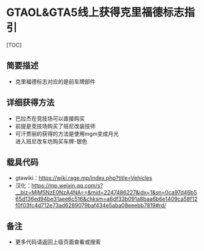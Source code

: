 



# GTAOL&GTA5线上获得克里福德标志指引


[TOC]


##  简要描述

- 克里福德标志对应的是前车牌部件


## 详细获得方法
- 巴拉杰在竞技场可以直接购买
- 前提是竞技场购买了班尼改装技师
- 可汗贾丽的获得的方法是使用mgm变成月光<BR>
进入班尼改车坊购买车牌-银色
## 载具代码
- gtawiki：https://wiki.rage.mp/index.php?title=Vehicles<BR>
- 汉化：https://mp.weixin.qq.com/s?__biz=MjM5NzE0NzA4NA==&mid=2247486227&idx=1&sn=0ca97d46b565d136ed94be31aee6c516&chksm=a6df33b091a8baa6b6e1409ca58f12f0f03fc4d712e73ad6289079baf434e5aba08eeebb7819#rd/

## 备注

- 更多代码请返回上级页面查看或搜索
